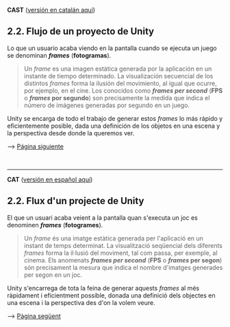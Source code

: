 <a name="es">**CAST**</a> (<a href="#ca">versión en catalán aquí</a>)


## 2.2. Flujo de un proyecto de Unity


Lo que un usuario acaba viendo en la pantalla cuando se ejecuta un juego
se denominan ***frames*** (**fotogramas**).

> Un *frame* es una imagen estática generada por la aplicación en un
> instante de tiempo determinado. La visualización secuencial de los
> distintos *frames* forma la ilusión del movimiento, al igual que
> ocurre, por ejemplo, en el cine. Los conocidos como ***frames per
> second*** (**FPS** o ***frames* por segundo**) son precisamente la
> medida que indica el número de imágenes generadas por segundo en un
> juego.

Unity se encarga de todo el trabajo de generar estos *frames* lo más
rápido y eficientemente posible, dada una definición de los objetos en
una escena y la perspectiva desde donde la queremos ver.

--> <a href="Parte2-3.md">Página siguiente</a>

<br /><hr />

<a name="ca">**CAT**</a> (<a href="#es">versión en español aquí</a>)

## 2.2. Flux d'un projecte de Unity

El que un usuari acaba veient a la pantalla quan s\'executa un joc es
denominen ***frames*** (**fotogrames**).

> Un *frame* és una imatge estàtica generada per l\'aplicació en un
> instant de temps determinat. La visualització seqüencial dels
> diferents *frames* forma la il·lusió del moviment, tal com passa, per
> exemple, al cinema. Els anomenats ***frames per second*** (**FPS** o
> ***frames* per segon**) són precisament la mesura que indica el nombre
> d\'imatges generades per segon en un joc.

Unity s\'encarrega de tota la feina de generar aquests *frames* al més
ràpidament i eficientment possible, donada una definició dels objectes
en una escena i la perspectiva des d\'on la volem veure.

--> <a href="Parte2-3.md">Pàgina següent</a>
